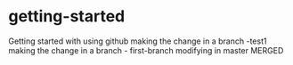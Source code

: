 # getting-started
Getting started with using github
making the change in a branch -test1 
making the change in a branch - first-branch
modifying in master
MERGED
